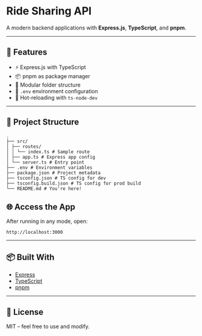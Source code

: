 # Ride Sharing API

A modern backend applications with **Express.js**, **TypeScript**, and **pnpm**.

---

## 🚀 Features

- ⚡️ Express.js with TypeScript
- 📦 pnpm as package manager
- 📂 Modular folder structure
- 🌱 `.env` environment configuration
- 🔁 Hot-reloading with `ts-node-dev`

---

## 🧱 Project Structure

```
.
├── src/
│ ├── routes/
│ │ └── index.ts # Sample route
│ ├── app.ts # Express app config
│ └── server.ts # Entry point
├── .env # Environment variables
├── package.json # Project metadata
├── tsconfig.json # TS config for dev
├── tsconfig.build.json # TS config for prod build
└── README.md # You're here!

```

## 🌐 Access the App

After running in any mode, open:

```
http://localhost:3000
```

---

## 📦 Built With

- [Express](https://expressjs.com/)
- [TypeScript](https://www.typescriptlang.org/)
- [pnpm](https://pnpm.io/)

---

## 📄 License

MIT – feel free to use and modify.
